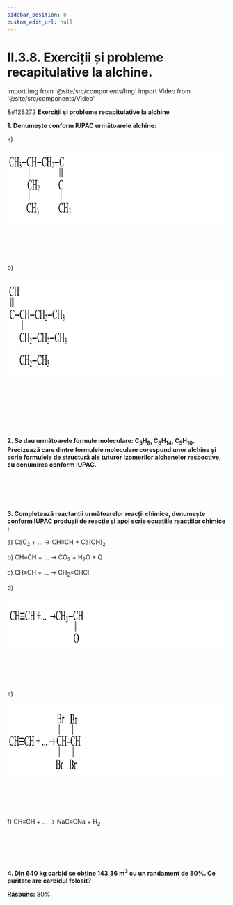 ```yaml
---
sidebar_position: 8
custom_edit_url: null
---
```


# II.3.8. Exerciții și probleme recapitulative la alchine.


import Img from '@site/src/components/Img'
import Video from '@site/src/components/Video'





<div class="alert alert--warning" role="alert">

&#128272 **Exerciții și probleme recapitulative la alchine**

**1. Denumește conform IUPAC următoarele alchine:**

a)


<Img className="img-responsive4" src="chimie/clasa10/capitolul2/II-3-8-exercitii-si-probleme-recapitulative-la-alchine-poza1-problema1-cerinta1.png" width="1000" height="166" lazy={false} />

<br></br>
<br></br>

b)


<Img className="img-responsive4" src="chimie/clasa10/capitolul2/II-3-8-exercitii-si-probleme-recapitulative-la-alchine-poza2-problema1-cerinta2.png" width="1000" height="220" lazy={false} />

<br></br>
<br></br>

<br></br>



**2. Se dau următoarele formule moleculare: C<sub>5</sub>H<sub>8</sub>, C<sub>6</sub>H<sub>14</sub>, C<sub>5</sub>H<sub>10</sub>.  Precizează care dintre formulele moleculare corespund unor alchine și scrie formulele de structură ale tuturor izomerilor alchenelor respective, cu denumirea conform IUPAC.**

<br></br>
<br></br>


**3. Completează reactanții următoarelor reacții chimice, denumește conform IUPAC produșii de reacție și apoi scrie ecuațiile reacțiilor chimice :**

a) CaC<sub>2</sub> + ... → CH≡CH + Ca(OH)<sub>2</sub>

b) CH≡CH + ... → CO<sub>2</sub> + H<sub>2</sub>O + Q

c) CH≡CH + ... → CH<sub>2</sub>=CHCl

d)

<Img className="img-responsive4" src="chimie/clasa10/capitolul2/II-3-8-exercitii-si-probleme-recapitulative-la-alchine-poza3-problema3-cerinta1.png" width="1000" height="114" />

<br></br>
<br></br>


e)

<Img className="img-responsive4" src="chimie/clasa10/capitolul2/II-3-8-exercitii-si-probleme-recapitulative-la-alchine-poza4-problema3-cerinta2.png" width="1000" height="164" />

<br></br>
<br></br>

f) CH≡CH + ...  → NaC≡CNa + H<sub>2</sub>



<br></br>
<br></br>


**4. Din 640 kg carbid se obține 143,36 m<sup>3</sup> cu un randament de 80%. Ce puritate are carbidul folosit?**


**Răspuns:** 80%.


</div>



